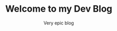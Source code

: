 ---
headtitle: 'Siddharth Roy - Blog'
headdescription: 'So every dev has one problem we tend forget how we did something but I found a solution and you are looking right at it. Yes!! This blog is my solution So welcome and I hope you find what you came looking for.'
title: 'Welcome to my Dev Blog'
subtitle: 'Very epic blog'
---